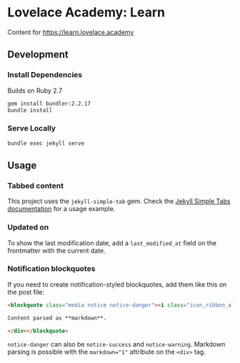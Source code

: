 # Lovelace Academy: Learn  
Content for https://learn.lovelace.academy

## Development

### Install Dependencies

Builds on Ruby 2.7

```bash
gem install bundler:2.2.17
bundle install
```

### Serve Locally

```bash
bundle exec jekyll serve
```

## Usage

### Tabbed content

This project uses the `jekyll-simple-tab` gem. Check the [Jekyll Simple Tabs documentation](https://github.com/Applifort/jekyll-simple-tab/blob/master/README.md#usage) for a usage example.

### Updated on

To show the last modification date, add a `last_modified_at` field on
the frontmatter with the current date.

### Notification blockquotes

If you need to create notification-styled blockquotes, add them like
this on the post file:

```markdown
<blockquote class="media notice notice-danger"><i class="icon_ribbon_alt"></i><div markdown="1">

Content parsed as **markdown**.

</div></blockquote>
```

`notice-danger` can also be `notice-success` and `notice-warning`.
Markdown parsing is possible with the `markdown="1"` attribute on the
`<div>` tag.
